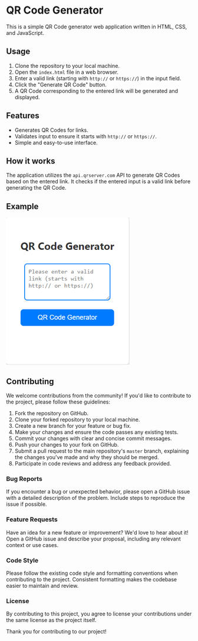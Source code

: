 # QR Code Generator

This is a simple QR Code generator web application written in HTML, CSS, and JavaScript.

## Usage

1. Clone the repository to your local machine.
2. Open the `index.html` file in a web browser.
3. Enter a valid link (starting with `http://` or `https://`) in the input field.
4. Click the "Generate QR Code" button.
5. A QR Code corresponding to the entered link will be generated and displayed.

## Features

- Generates QR Codes for links.
- Validates input to ensure it starts with `http://` or `https://`.
- Simple and easy-to-use interface.

## How it works

The application utilizes the `api.qrserver.com` API to generate QR Codes based on the entered link. It checks if the entered input is a valid link before generating the QR Code.

## Example

![QR Code Generator Example](qrcodegen.png)

## Contributing

We welcome contributions from the community! If you'd like to contribute to the project, please follow these guidelines:

1. Fork the repository on GitHub.
2. Clone your forked repository to your local machine.
3. Create a new branch for your feature or bug fix.
4. Make your changes and ensure the code passes any existing tests.
5. Commit your changes with clear and concise commit messages.
6. Push your changes to your fork on GitHub.
7. Submit a pull request to the main repository's `master` branch, explaining the changes you've made and why they should be merged.
8. Participate in code reviews and address any feedback provided.

### Bug Reports

If you encounter a bug or unexpected behavior, please open a GitHub issue with a detailed description of the problem. Include steps to reproduce the issue if possible.

### Feature Requests

Have an idea for a new feature or improvement? We'd love to hear about it! Open a GitHub issue and describe your proposal, including any relevant context or use cases.

### Code Style

Please follow the existing code style and formatting conventions when contributing to the project. Consistent formatting makes the codebase easier to maintain and review.

### License

By contributing to this project, you agree to license your contributions under the same license as the project itself.

Thank you for contributing to our project!
